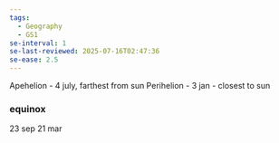```yaml
---
tags:
  - Geography
  - GS1
se-interval: 1
se-last-reviewed: 2025-07-16T02:47:36
se-ease: 2.5
---
```

Apehelion - 4 july, farthest from sun
Perihelion - 3 jan - closest to sun

### equinox
23 sep
21 mar